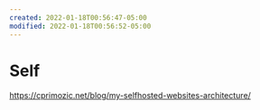```yaml
---
created: 2022-01-18T00:56:47-05:00
modified: 2022-01-18T00:56:52-05:00
---
```


# Self

https://cprimozic.net/blog/my-selfhosted-websites-architecture/
